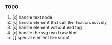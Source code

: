 
#### TO DO
1. [x] handle text node 
2. [x] handle element that call the Text proactively
3. [x] handle element without end tag
4. [x] handle the svg used raw html
5. [ ] special element like script.
